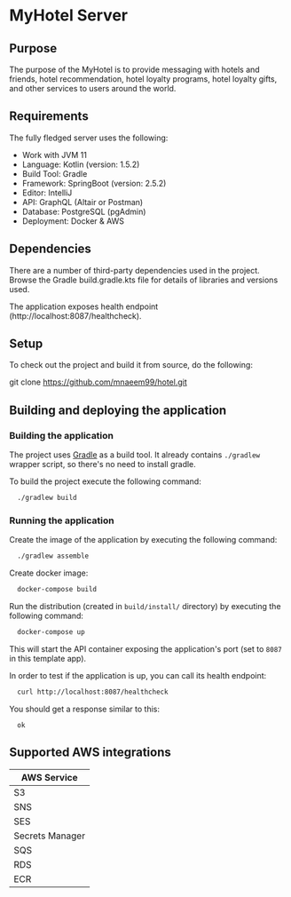 # MyHotel Server

## Purpose

The purpose of the MyHotel is to provide messaging with hotels and friends, hotel recommendation, hotel loyalty programs, 
hotel loyalty gifts, and other services to users around the world.

## Requirements

The fully fledged server uses the following:

* Work with JVM 11
* Language: Kotlin (version: 1.5.2)
* Build Tool: Gradle
* Framework: SpringBoot (version: 2.5.2)
* Editor: IntelliJ
* API: GraphQL (Altair or Postman)
* Database: PostgreSQL (pgAdmin)
* Deployment: Docker & AWS

## Dependencies
There are a number of third-party dependencies used in the project. Browse the Gradle build.gradle.kts file for details of libraries and versions used.


The application exposes health endpoint (http://localhost:8087/healthcheck).

## Setup

To check out the project and build it from source, do the following:

git clone https://github.com/mnaeem99/hotel.git


## Building and deploying the application

### Building the application

The project uses [Gradle](https://gradle.org) as a build tool. It already contains
`./gradlew` wrapper script, so there's no need to install gradle.

To build the project execute the following command:

```bash
  ./gradlew build
```

### Running the application

Create the image of the application by executing the following command:

```bash
  ./gradlew assemble
```

Create docker image:

```bash
  docker-compose build
```

Run the distribution (created in `build/install/` directory)
by executing the following command:

```bash
  docker-compose up
```

This will start the API container exposing the application's port
(set to `8087` in this template app).

In order to test if the application is up, you can call its health endpoint:

```bash
  curl http://localhost:8087/healthcheck
```

You should get a response similar to this:

```
  ok
```


## Supported AWS integrations

| AWS Service     |
|-----------------|
| S3              |                   
| SNS             |                   
| SES             |
| Secrets Manager |
| SQS             |
| RDS             |
| ECR             |


